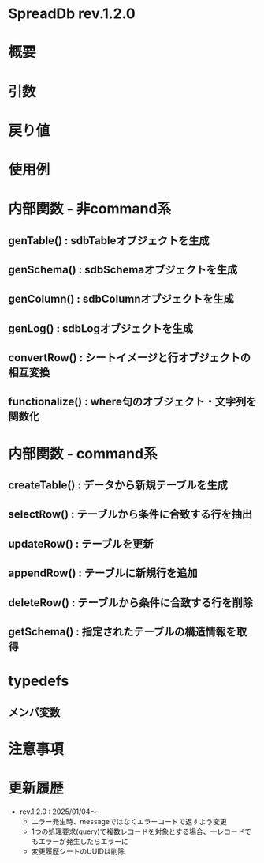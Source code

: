 # <a name="d488ebac-6d7f-49c8-ae6b-04cb35508546">SpreadDb</a> rev.1.2.0

# 概要

<!--::$doc/main.md::-->

# 引数

# 戻り値

# 使用例

# 内部関数 - 非command系

## genTable() : sdbTableオブジェクトを生成

## genSchema() : sdbSchemaオブジェクトを生成

## genColumn() : sdbColumnオブジェクトを生成

## genLog() : sdbLogオブジェクトを生成

## convertRow() : シートイメージと行オブジェクトの相互変換

## functionalize() : where句のオブジェクト・文字列を関数化

# 内部関数 - command系

## createTable() : データから新規テーブルを生成

## selectRow() : テーブルから条件に合致する行を抽出

## updateRow() : テーブルを更新

## appendRow() : テーブルに新規行を追加

## deleteRow() : テーブルから条件に合致する行を削除

## getSchema() : 指定されたテーブルの構造情報を取得

# typedefs

## メンバ変数

# 注意事項

# 更新履歴

- rev.1.2.0 : 2025/01/04〜
  - エラー発生時、messageではなくエラーコードで返すよう変更
  - 1つの処理要求(query)で複数レコードを対象とする場合、一レコードでもエラーが発生したらエラーに
  - 変更履歴シートのUUIDは削除